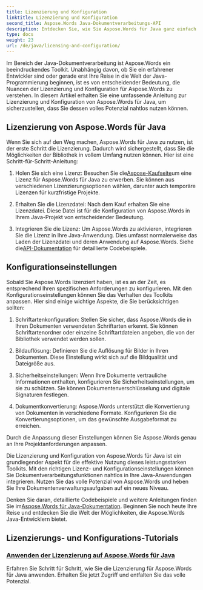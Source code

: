 ```yaml
---
title: Lizenzierung und Konfiguration
linktitle: Lizenzierung und Konfiguration
second_title: Aspose.Words Java-Dokumentverarbeitungs-API
description: Entdecken Sie, wie Sie Aspose.Words für Java ganz einfach lizenzieren und konfigurieren. Tauchen Sie ein in die Feinheiten der Einrichtung dieses leistungsstarken Toolkits für die Dokumentverarbeitung in Ihren Java-Anwendungen.
type: docs
weight: 23
url: /de/java/licensing-and-configuration/
---
```

Im Bereich der Java-Dokumentverarbeitung ist Aspose.Words ein beeindruckendes Toolkit. Unabhängig davon, ob Sie ein erfahrener Entwickler sind oder gerade erst Ihre Reise in die Welt der Java-Programmierung beginnen, ist es von entscheidender Bedeutung, die Nuancen der Lizenzierung und Konfiguration für Aspose.Words zu verstehen. In diesem Artikel erhalten Sie eine umfassende Anleitung zur Lizenzierung und Konfiguration von Aspose.Words für Java, um sicherzustellen, dass Sie dessen volles Potenzial nahtlos nutzen können.

## Lizenzierung von Aspose.Words für Java

Wenn Sie sich auf den Weg machen, Aspose.Words für Java zu nutzen, ist der erste Schritt die Lizenzierung. Dadurch wird sichergestellt, dass Sie die Möglichkeiten der Bibliothek in vollem Umfang nutzen können. Hier ist eine Schritt-für-Schritt-Anleitung:

1.  Holen Sie sich eine Lizenz: Besuchen Sie die[Aspose-Kaufseite](https://purchase.aspose.com/buy)um eine Lizenz für Aspose.Words für Java zu erwerben. Sie können aus verschiedenen Lizenzierungsoptionen wählen, darunter auch temporäre Lizenzen für kurzfristige Projekte.

2. Erhalten Sie die Lizenzdatei: Nach dem Kauf erhalten Sie eine Lizenzdatei. Diese Datei ist für die Konfiguration von Aspose.Words in Ihrem Java-Projekt von entscheidender Bedeutung.

3.  Integrieren Sie die Lizenz: Um Aspose.Words zu aktivieren, integrieren Sie die Lizenz in Ihre Java-Anwendung. Dies umfasst normalerweise das Laden der Lizenzdatei und deren Anwendung auf Aspose.Words. Siehe die[API-Dokumentation](https://reference.aspose.com/words/java/) für detaillierte Codebeispiele.

## Konfigurationseinstellungen

Sobald Sie Aspose.Words lizenziert haben, ist es an der Zeit, es entsprechend Ihren spezifischen Anforderungen zu konfigurieren. Mit den Konfigurationseinstellungen können Sie das Verhalten des Toolkits anpassen. Hier sind einige wichtige Aspekte, die Sie berücksichtigen sollten:

1. Schriftartenkonfiguration: Stellen Sie sicher, dass Aspose.Words die in Ihren Dokumenten verwendeten Schriftarten erkennt. Sie können Schriftartenordner oder einzelne Schriftartdateien angeben, die von der Bibliothek verwendet werden sollen.

2. Bildauflösung: Definieren Sie die Auflösung für Bilder in Ihren Dokumenten. Diese Einstellung wirkt sich auf die Bildqualität und Dateigröße aus.

3. Sicherheitseinstellungen: Wenn Ihre Dokumente vertrauliche Informationen enthalten, konfigurieren Sie Sicherheitseinstellungen, um sie zu schützen. Sie können Dokumentenverschlüsselung und digitale Signaturen festlegen.

4. Dokumentkonvertierung: Aspose.Words unterstützt die Konvertierung von Dokumenten in verschiedene Formate. Konfigurieren Sie die Konvertierungsoptionen, um das gewünschte Ausgabeformat zu erreichen.

Durch die Anpassung dieser Einstellungen können Sie Aspose.Words genau an Ihre Projektanforderungen anpassen.

Die Lizenzierung und Konfiguration von Aspose.Words für Java ist ein grundlegender Aspekt für die effektive Nutzung dieses leistungsstarken Toolkits. Mit den richtigen Lizenz- und Konfigurationseinstellungen können Sie Dokumentverarbeitungsfunktionen nahtlos in Ihre Java-Anwendungen integrieren. Nutzen Sie das volle Potenzial von Aspose.Words und heben Sie Ihre Dokumentenverwaltungsaufgaben auf ein neues Niveau.

 Denken Sie daran, detaillierte Codebeispiele und weitere Anleitungen finden Sie im[Aspose.Words für Java-Dokumentation](https://reference.aspose.com/words/java/). Beginnen Sie noch heute Ihre Reise und entdecken Sie die Welt der Möglichkeiten, die Aspose.Words Java-Entwicklern bietet.

## Lizenzierungs- und Konfigurations-Tutorials
### [Anwenden der Lizenzierung auf Aspose.Words für Java](./applying-licensing/)
Erfahren Sie Schritt für Schritt, wie Sie die Lizenzierung für Aspose.Words für Java anwenden. Erhalten Sie jetzt Zugriff und entfalten Sie das volle Potenzial.